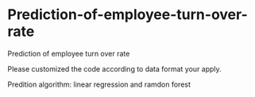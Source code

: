 # Prediction-of-employee-turn-over-rate
Prediction of employee turn over rate

Please customized the code according to data format your apply.

Predition algorithm: linear regression and ramdon forest
